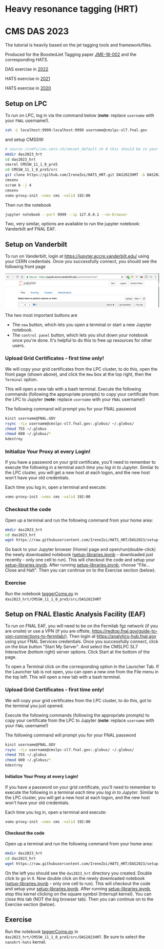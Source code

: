 # Heavy resonance tagging (HRT)
# CMS DAS 2023

The tutorial is heavily based on the jet tagging tools and framework/files.

Produced for the BoostedJet Tagging paper [JME-18-002](http://cms.cern.ch/iCMS/analysisadmin/viewanalysis?id=2101&field=id&value=2101&name=Heavy%20jet%20tagging%20algorithms%20in%2013%20TeV%20data%20(2016%20dataset)) and the corresponding HATS.

DAS exercise in [2022](https://github.com/cms-jet/HATS_HRT/tree/DAS2022)

HATS exercise in [2021](https://github.com/cms-jet/HATS_HRT/tree/HATS2021)

HATS exercise in [2020](https://github.com/gouskos/HATS2020_HRT/blob/master/README.md)

## Setup on LPC
To run on LPC, log in via the command below (**note**: replace `username` with your `FNAL` username!).
```bash
ssh -L localhost:9999:localhost:9999 username@cmslpc-sl7.fnal.gov
```
and setup CMSSW:
```bash
# source /cvmfs/cms.cern.ch/cmsset_default.sh # this should be in your bash profile
mkdir das2023_hrt
cd das2023_hrt
cmsrel CMSSW_11_1_0_pre5
cd CMSSW_11_1_0_pre5/src
git clone https://github.com/IreneZoi/HATS_HRT.git DAS2023HRT -b DAS2023
cmsenv
scram b -j 4
cmsenv
voms-proxy-init -voms cms -valid 192:00
```

Then run the notebook
```bash
jupyter notebook --port 9999 --ip 127.0.0.1 --no-browser
```

Two, very similar, options are available to run the jupyter notebook: Vanderbilt anf FNAL EAF.

## Setup on Vanderbilt
To run on Vanderbilt, login at https://jupyter.accre.vanderbilt.edu/ using your CERN credentials. Once you successfully connect, you should see the following front page

<img src="jupyter-login.png" width="600px" />

The two most important buttons are
  * The `new` button, which lets you open a terminal or start a new Jupyter notebook.
  * The `control panel` button, which lets you shut down your notebook once you're done. It's helpful to do this to free up resources for other users.

### Upload Grid Certificates - first time only!
We will copy your grid certificates from the LPC cluster, to do this, open the front page (shown above), and click the `New` box at the top right, then the `Terminal` option.

This will open a new tab with a bash terminal. Execute the following commands (following the appropriate prompts) to copy your certificate from the LPC to Jupyter (**note**: replace `username` with your `FNAL` username!)

The following command will prompt you for your FNAL password
```bash
kinit username@FNAL.GOV
rsync -rLv username@cmslpc-sl7.fnal.gov:.globus/ ~/.globus/
chmod 755 ~/.globus
chmod 600 ~/.globus/*
kdestroy
```

### Initialize Your Proxy at every Login!
If you have a password on your grid certificate, you'll need to remember to execute the following in a terminal *each time you log in to Jupyter*. Similar to the LPC cluster, you will get a new host at each logon, and the new host won't have your old credentials.

Each time you log in, open a terminal and execute:
```bash
voms-proxy-init -voms cms -valid 192:00
```

### Checkout the code
Open up a terminal and run the following command from your home area:
```bash
mkdir das2023_hrt
cd das2023_hrt
wget https://raw.githubusercontent.com/IreneZoi/HATS_HRT/DAS2023/setup-libraries.ipynb
```


Go back to your Jupyter browser (Home) page and open/run(double-click) the newly downloaded notebook  ([setup-libraries.ipynb](setup-libraries.ipynb) - downloaded just recently - only one cell to run). This will checkout the code and setup your [setup-libraries.ipynb](setup-libraries.ipynb). After running [setup-libraries.ipynb](setup-libraries.ipynb), choose "File... Close and Halt". Then you can continue on to the Exercise section (below).


### Exercise
Run the notebook [taggerComp.py](taggerComp.ipynb) in `das2023_hrt/CMSSW_11_1_0_pre5/src/DAS2023HRT`

## Setup on FNAL Elastic Analysis Facility (EAF) 
To run on FNAL EAF, you will need to be on the Fermilab fgz network (if you are onsite) or use a VPN (if you are offsite, https://redtop.fnal.gov/guide-to-vpn-connections-to-fermilab/). Then login at  https://analytics-hub.fnal.gov using your FNAL Services credentials. Once you successfully connect, click on the blue button "Start My Server". And select the CMSLPC SL7 Interactive (bottom right) server options. Click Start at the bottom of the page.

To open a Terminal click on the corresponding option in the Launcher Tab. If the Launcher tab is not open, you can open a new one from the File menu in the top left. This will open a new tab with a bash terminal.

### Upload Grid Certificates - first time only!
We will copy your grid certificates from the LPC cluster, to do this, got to the terminal you just opened.

Execute the following commands (following the appropriate prompts) to copy your certificate from the LPC to Jupyter (**note**: replace `username` with your `FNAL` username!)

The following command will prompt you for your FNAL password
```bash
kinit username@FNAL.GOV
rsync -rLv username@cmslpc-sl7.fnal.gov:.globus/ ~/.globus/
chmod 755 ~/.globus
chmod 600 ~/.globus/*
kdestroy
```

#### Initialize Your Proxy at every Login!
If you have a password on your grid certificate, you'll need to remember to execute the following in a terminal *each time you log in to Jupyter*. Similar to the LPC cluster, you will get a new host at each logon, and the new host won't have your old credentials.

Each time you log in, open a terminal and execute:
```bash
voms-proxy-init -voms cms -valid 192:00
```

#### Checkout the code
Open up a terminal and run the following command from your home area:
```bash
mkdir das2023_hrt
cd das2023_hrt
wget https://raw.githubusercontent.com/IreneZoi/HATS_HRT/DAS2023/setup-libraries.ipynb
```

On the left you should see the `das2023_hrt` directory you created. Double click to go in it. Now double click on the newly downloaded notebook ([setup-libraries.ipynb](setup-libraries.ipynb) - only one cell to run). This will checkout the code and setup your [setup-libraries.ipynb](setup-libraries.ipynb). After running [setup-libraries.ipynb](setup-libraries.ipynb), stop this kernel clicking on the square symbol (Interrupt kernel). You can close this tab (NOT the big browser tab). Then you can continue on to the Exercise section (below).


## Exercise
Run the notebook [taggerComp.py](taggerComp.ipynb) in `das2023_hrt/CMSSW_11_1_0_pre5/src/DAS2023HRT`. Be sure to select the `nanohrt-hats` kernel.
